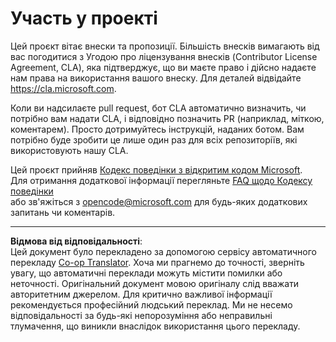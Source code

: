 <!--
CO_OP_TRANSLATOR_METADATA:
{
  "original_hash": "61aff2b3273d4ab66709493b43f91ca1",
  "translation_date": "2025-08-30T17:33:52+00:00",
  "source_file": "CONTRIBUTING.md",
  "language_code": "uk"
}
-->
# Участь у проекті

Цей проєкт вітає внески та пропозиції. Більшість внесків вимагають від вас погодитися з Угодою про ліцензування внесків (Contributor License Agreement, CLA), яка підтверджує, що ви маєте право і дійсно надаєте нам права на використання вашого внеску. Для деталей відвідайте https://cla.microsoft.com.

Коли ви надсилаєте pull request, бот CLA автоматично визначить, чи потрібно вам надати CLA, і відповідно позначить PR (наприклад, міткою, коментарем). Просто дотримуйтесь інструкцій, наданих ботом. Вам потрібно буде зробити це лише один раз для всіх репозиторіїв, які використовують нашу CLA.

Цей проєкт прийняв [Кодекс поведінки з відкритим кодом Microsoft](https://opensource.microsoft.com/codeofconduct/).  
Для отримання додаткової інформації перегляньте [FAQ щодо Кодексу поведінки](https://opensource.microsoft.com/codeofconduct/faq/)  
або зв'яжіться з [opencode@microsoft.com](mailto:opencode@microsoft.com) для будь-яких додаткових запитань чи коментарів.

---

**Відмова від відповідальності**:  
Цей документ було перекладено за допомогою сервісу автоматичного перекладу [Co-op Translator](https://github.com/Azure/co-op-translator). Хоча ми прагнемо до точності, зверніть увагу, що автоматичні переклади можуть містити помилки або неточності. Оригінальний документ мовою оригіналу слід вважати авторитетним джерелом. Для критично важливої інформації рекомендується професійний людський переклад. Ми не несемо відповідальності за будь-які непорозуміння або неправильні тлумачення, що виникли внаслідок використання цього перекладу.
